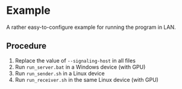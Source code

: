 # Example

A rather easy-to-configure example for running the program in LAN.

## Procedure

1. Replace the value of `--signaling-host` in all files
2. Run `run_server.bat` in a Windows device (with GPU)
3. Run `run_sender.sh` in a Linux device
4. Run `run_receiver.sh` in the same Linux device (with GPU)
